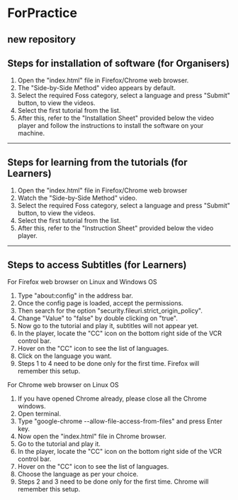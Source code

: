 # ForPractice
 new repository 
 ----------------------------------------------------------------------
Steps for installation of software (for Organisers)
----------------------------------------------------------------------
1. Open the "index.html" file in Firefox/Chrome web browser.
2. The "Side-by-Side Method" video appears by default.
3. Select the required Foss category, select a language and press "Submit" button, to view the videos.
4. Select the first tutorial from the list.
5. After this, refer to the "Installation Sheet" provided below the video player and follow the instructions to install the software on your machine.

-------------------------------------------------------------------------
Steps for learning from the tutorials (for Learners)
-------------------------------------------------------------------------

1. Open the "index.html" file in Firefox/Chrome web browser
2. Watch the "Side-by-Side Method" video.
3. Select the required Foss category, select a language and press "Submit" button, to view the videos.
4. Select the first tutorial from the list.
5. After this, refer to the "Instruction Sheet" provided below the video player.

--------------------------------------------------------
Steps to access Subtitles (for Learners)
--------------------------------------------------------

For Firefox web browser on Linux and Windows OS

1. Type "about:config" in the address bar.
2. Once the config page is loaded, accept the permissions.
3. Then search for the option "security.fileuri.strict_origin_policy".
4. Change "Value" to "false" by double clicking on "true".
5. Now go to the tutorial and play it, subtitles will not appear yet.
6. In the player, locate the "CC" icon on the bottom right side of the VCR control bar.
7. Hover on the "CC" icon to see the list of languages.
8. Click on the language you want.
9. Steps 1 to 4 need to be done only for the first time.  Firefox will remember this setup.

For Chrome web browser on Linux OS

1. If you have opened Chrome already, please close all the Chrome windows.
2. Open terminal.
3. Type "google-­chrome   ­­--allow­-file-­access-­from-­files" and press Enter key.
4. Now open the "index.html" file in Chrome browser.
5. Go to the tutorial and play it.
6. In the player, locate the "CC" icon on the bottom right side of the VCR control bar.
7. Hover on the "CC" icon to see the list of languages.
8. Choose the language as per your choice.
9. Steps 2 and 3 need to be done only for the first time.  Chrome will remember this setup.
